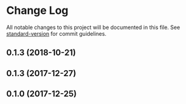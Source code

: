 # Change Log

All notable changes to this project will be documented in this file. See [standard-version](https://github.com/conventional-changelog/standard-version) for commit guidelines.

<a name="0.1.3"></a>
## 0.1.3 (2018-10-21)



<a name="0.1.3"></a>
## 0.1.3 (2017-12-27)


<a name="0.1.0"></a>
## 0.1.0 (2017-12-25)
